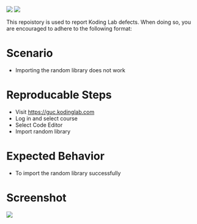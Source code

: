 ![](http://www.thecomputeradvisor.net/gallery/how-to-fix-software-bugs/how_to_fix_software_bugs.jpg) ![](https://guc.kodinglab.com/images/KLedit.png) 

This repoistory is used to report Koding Lab defects. When doing so, you are encouraged to adhere to the following format:


# Scenario
- Importing the random library does not work

# Reproducable Steps
- Visit https://guc.kodinglab.com
- Log in and select course
- Select Code Editor
- Import random library

# Expected Behavior
- To import the random library successfully

# Screenshot
![](https://s3.amazonaws.com/kodinglab.labs/import_random_error.png) 
